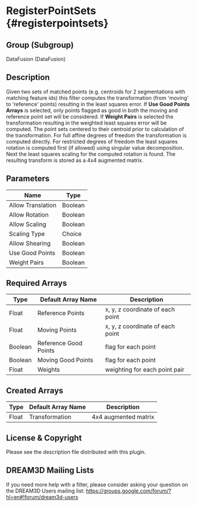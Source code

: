 RegisterPointSets {#registerpointsets}
=============

## Group (Subgroup) ##
DataFusion (DataFusion)

## Description ##
Given two sets of matched points (e.g. centroids for 2 segmentations with matching feature ids) this filter computes the transformation (from 'moving' to 'reference' points) resulting in the least squares error. If **Use Good Points Arrays** is selected, only points flagged as good in both the moving and reference point set will be considered. If **Weight Pairs** is selected the transformation resulting in the weighted least squares error will be computed. The point sets centered to their centroid prior to calculation of the transformation. For full affine degrees of freedom the transformation is computed directly. For restricted degrees of freedom the least squares rotation is computed first (if allowed) using singular value decomposition. Next the least squares scaling for the computed rotation is found. The resulting transform is stored as a 4x4 augmented matrix.

## Parameters ##
| Name             | Type |
|------------------|------|
| Allow Translation | Boolean |
| Allow Rotation | Boolean |
| Allow Scaling | Boolean |
| Scaling Type | Choice |
| Allow Shearing | Boolean |
| Use Good Points | Boolean |
| Weight Pairs | Boolean |

## Required Arrays ##

| Type | Default Array Name | Description |
|------|--------------------|-------------|
| Float  | Reference Points | x, y, z coordinate of each point |
| Float  | Moving Points | x, y, z coordinate of each point |
| Boolean  | Reference Good Points | flag for each point |
| Boolean  | Moving Good Points | flag for each point |
| Float  | Weights | weighting for each point pair |


## Created Arrays ##

| Type | Default Array Name | Description |
|------|--------------------|-------------|
| Float  | Transformation  | 4x4 augmented matrix |

## License & Copyright ##

Please see the description file distributed with this plugin.

## DREAM3D Mailing Lists ##

If you need more help with a filter, please consider asking your question on the DREAM3D Users mailing list:
https://groups.google.com/forum/?hl=en#!forum/dream3d-users